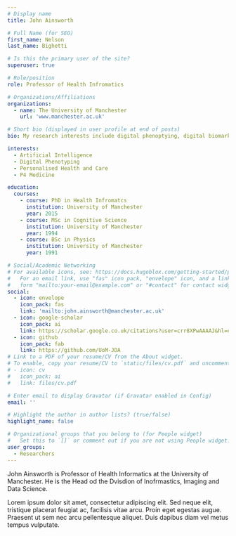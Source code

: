 ```yaml
---
# Display name
title: John Ainsworth

# Full Name (for SEO)
first_name: Nelson
last_name: Bighetti

# Is this the primary user of the site?
superuser: true

# Role/position
role: Professor of Health Infromatics

# Organizations/Affiliations
organizations:
  - name: The University of Manchester
    url: 'www.manchester.ac.uk'

# Short bio (displayed in user profile at end of posts)
bio: My research interests include digital phenoptying, digital biomarkers, anomaly detection and precision health.

interests:
  - Artificial Intelligence
  - Digital Phenotyping
  - Personalised Health and Care
  - P4 Medicine

education:
  courses:
    - course: PhD in Health Infromatcs
      institution: University of Manchester
      year: 2015
    - course: MSc in Cognitive Science
      institution: University of Manchester
      year: 1994
    - course: BSc in Physics
      institution: University of Manchester
      year: 1991

# Social/Academic Networking
# For available icons, see: https://docs.hugoblox.com/getting-started/page-builder/#icons
#   For an email link, use "fas" icon pack, "envelope" icon, and a link in the
#   form "mailto:your-email@example.com" or "#contact" for contact widget.
social:
  - icon: envelope
    icon_pack: fas
    link: 'mailto:john.ainsworth@manchester.ac.uk'
  - icon: google-scholar
    icon_pack: ai
    link: https://scholar.google.co.uk/citations?user=crr8XPwAAAAJ&hl=en
  - icon: github
    icon_pack: fab
    link: https://github.com/UoM-JDA
# Link to a PDF of your resume/CV from the About widget.
# To enable, copy your resume/CV to `static/files/cv.pdf` and uncomment the lines below.
# - icon: cv
#   icon_pack: ai
#   link: files/cv.pdf

# Enter email to display Gravatar (if Gravatar enabled in Config)
email: ''

# Highlight the author in author lists? (true/false)
highlight_name: false

# Organizational groups that you belong to (for People widget)
#   Set this to `[]` or comment out if you are not using People widget.
user_groups:
  - Researchers
---
```


John Ainsworth is Professor of Health Informatics at the University of Manchester. He is the Head od the Dvisdion of Inofrmastics, Imaging and Data Science.

Lorem ipsum dolor sit amet, consectetur adipiscing elit. Sed neque elit, tristique placerat feugiat ac, facilisis vitae arcu. Proin eget egestas augue. Praesent ut sem nec arcu pellentesque aliquet. Duis dapibus diam vel metus tempus vulputate.
